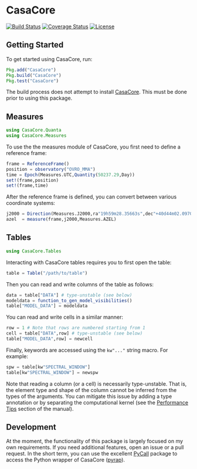 # CasaCore

[![Build Status](https://travis-ci.org/mweastwood/CasaCore.jl.svg?branch=master)](https://travis-ci.org/mweastwood/CasaCore.jl)
[![Coverage Status](https://img.shields.io/codecov/c/github/mweastwood/CasaCore.jl.svg)](https://codecov.io/github/mweastwood/CasaCore.jl)
[![License](https://img.shields.io/badge/license-GPLv3%2B-blue.svg)](LICENSE.md)

## Getting Started

To get started using CasaCore, run:
```julia
Pkg.add("CasaCore")
Pkg.build("CasaCore")
Pkg.test("CasaCore")
```
The build process does not attempt to install [CasaCore](http://casacore.github.io/casacore/). This must be done prior to using this package.

## Measures

```julia
using CasaCore.Quanta
using CasaCore.Measures
```
To use the the measures module of CasaCore, you first need to define a reference frame:
```julia
frame = ReferenceFrame()
position = observatory("OVRO_MMA")
time = Epoch(Measures.UTC,Quantity(50237.29,Day))
set!(frame,position)
set!(frame,time)
```
After the reference frame is defined, you can convert between various coordinate systems:
```julia
j2000 = Direction(Measures.J2000,ra"19h59m28.35663s",dec"+40d44m02.0970s")
azel  = measure(frame,j2000,Measures.AZEL)
```

## Tables

```julia
using CasaCore.Tables
```
Interacting with CasaCore tables requires you to first open the table:
```julia
table = Table("/path/to/table")
```
Then you can read and write columns of the table as follows:
```julia
data = table["DATA"] # type-unstable (see below)
modeldata = function_to_gen_model_visibilities()
table["MODEL_DATA"] = modeldata
```
You can read and write cells in a similar manner:
```julia
row = 1 # Note that rows are numbered starting from 1
cell = table["DATA",row] # type-unstable (see below)
table["MODEL_DATA",row] = newcell
```
Finally, keywords are accessed using the `kw"..."` string macro. For example:
```julia
spw = table[kw"SPECTRAL_WINDOW"]
table[kw"SPECTRAL_WINDOW"] = newspw
```

Note that reading a column (or a cell) is necessarily type-unstable. That is, the element type and shape of the
column cannot be inferred from the types of the arguments. You can mitigate this issue by adding a type annotation
or by separating the computational kernel
(see the [Performance Tips](http://julia.readthedocs.org/en/latest/manual/performance-tips/#separate-kernel-functions) section of the manual).

## Development

At the moment, the functionality of this package is largely focused on my own requirements. If you need additional
features, open an issue or a pull request. In the short term, you can use the excellent
[PyCall](https://github.com/stevengj/PyCall.jl) package to access the Python wrapper of CasaCore ([pyrap](https://code.google.com/p/pyrap/)).

